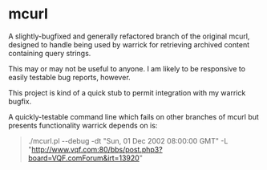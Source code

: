 mcurl
=====

A slightly-bugfixed and generally refactored branch of the original mcurl, designed to handle being used by warrick for retrieving archived content containing query strings.

This may or may not be useful to anyone. I am likely to be responsive to easily testable bug reports, however.

This project is kind of a quick stub to permit integration with my warrick bugfix.

A quickly-testable command line which fails on other branches of mcurl but presents functionality warrick depends on is:

> ./mcurl.pl --debug -dt "Sun, 01 Dec 2002 08:00:00 GMT" -L "http://www.vqf.com:80/bbs/post.php3?board=VQF.comForum&irt=13920" 
